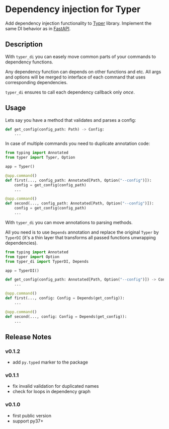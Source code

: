 Dependency injection for Typer
==============================

Add dependency injection functionality to [Typer](https://typer.tiangolo.com/) library. Implement the same DI behavior as in [FastAPI](https://fastapi.tiangolo.com/tutorial/dependencies/).


## Description

With `typer_di` you can easely move common parts of your commands to dependency functions.

Any dependency function can depends on other functions and etc. All args and options will be merged to interface of each command that uses corresponding dependencies.

`typer_di` ensures to call each dependency callback only *once*.


## Usage

Lets say you have a method that validates and parses a config:

```python
def get_config(config_path: Path) -> Config:
    ...
```

In case of multiple commands you need to duplicate annotation code:

```python
from typing import Annotated
from typer import Typer, Option

app = Typer()

@app.command()
def first(..., config_path: Annotated[Path, Option("--config")]):
    config = get_config(config_path)
    ...

@app.command()
def second(..., config_path: Annotated[Path, Option("--config")]):
    config = get_config(config_path)
    ...
```

With `typer_di` you can move annotations to parsing methods.

All you need is to use `Depends` annotation and replace the original `Typer` by `TyperDI` (it's a thin layer that transforms all passed functions unwrapping dependencies).

```python
from typing import Annotated
from typer import Option
from typer_di import TyperDI, Depends

app = TyperDI()

def get_config(config_path: Annotated[Path, Option("--config")]) -> Config:
    ...

@app.command()
def first(..., config: Config = Depends(get_config)):
    ...

@app.command()
def second(..., config: Config = Depends(get_config)):
    ...
```


## Release Notes

### v0.1.2
- add `py.typed` marker to the package

### v0.1.1
- fix invalid validation for duplicated names
- check for loops in dependency graph

### v0.1.0
- first public version
- support py37+